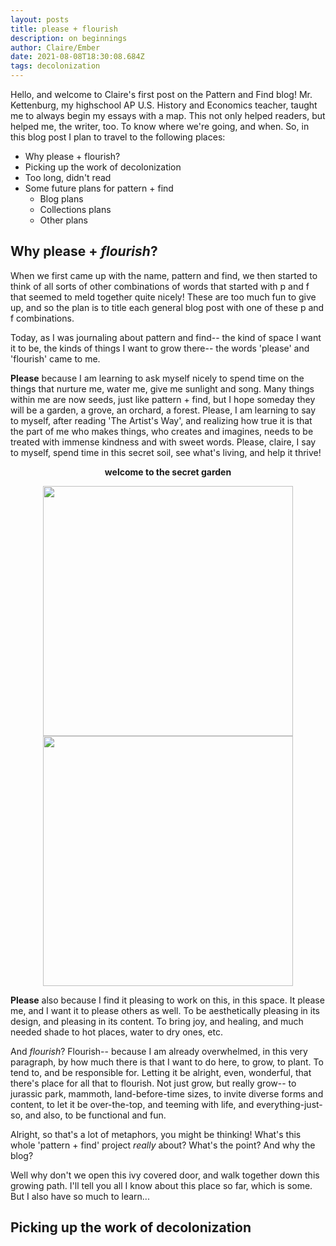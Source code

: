 ```yaml
---
layout: posts
title: please + flourish
description: on beginnings
author: Claire/Ember
date: 2021-08-08T18:30:08.684Z
tags: decolonization
---
```


Hello, and welcome to Claire's first post on the Pattern and Find blog!
Mr. Kettenburg, my highschool AP U.S. History and Economics teacher, taught me to always begin my essays with a map. This not only helped readers, but helped me, the writer, too. To know where we're going, and when.  So, in this blog post I plan to travel to the following places:
- Why please + flourish?
- Picking up the work of decolonization
- Too long, didn't read
- Some future plans for pattern + find
  - Blog plans
  - Collections plans
  - Other plans

## Why **please** + *flourish*?

When we first came up with the name, pattern and find, we then started to think of all sorts of other combinations of words that started with p and f that seemed to meld together quite nicely! These are too much fun to give up, and so the plan is to title each general blog post with one of these p and f combinations. 

Today, as I was journaling about pattern and find-- the kind of space I want it to be, the kinds of things I want to grow there-- the words 'please' and 'flourish' came to me. 

**Please** because I am learning to ask myself nicely to spend time on the things that nurture me, water me, give me sunlight and song. Many things within me are now seeds, just like pattern + find, but I hope someday they will be a garden, a grove, an orchard, a forest. Please, I am learning to say to myself, after reading 'The Artist's Way', and realizing how true it is that the part of me who makes things, who creates and imagines, needs to be treated with immense kindness and with sweet words. Please, claire, I say to myself, spend time in this secret soil, see what's living, and help it thrive! 

<p align="middle"> <strong> welcome to the secret garden </strong> </p>
<p align="middle"> 
  <img src="/media/secret_garden.gif" width="400" />
  <img src="/media/the-secret-garden-2.gif" width="400" /> 
</p>

**Please** also because I find it pleasing to work on this, in this space. It please me, and I want it to please others as well. To be aesthetically pleasing in its design, and pleasing in its content. To bring joy, and healing, and much needed shade to hot places, water to dry ones, etc. 

And *flourish*? Flourish-- because I am already overwhelmed, in this very paragraph, by how much there is that I want to do here, to grow, to plant. To tend to, and be responsible for. Letting it be alright, even, wonderful, that there's place for all that to flourish. Not just grow, but really grow-- to jurassic park, mammoth, land-before-time sizes, to invite diverse forms and content, to let it be over-the-top, and teeming with life, and everything-just-so, and also, to be functional and fun. 

Alright, so that's a lot of metaphors, you might be thinking! What's this whole 'pattern + find' project *really* about? What's the point? And why the blog? 

Well why don't we open this ivy covered door, and walk together down this growing path. I'll tell you all I know about this place so far, which is some. But I also have so much to learn...

## Picking up the work of decolonization
